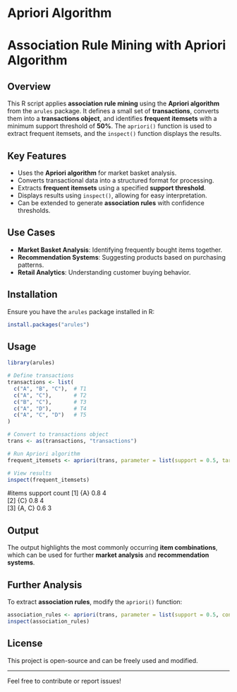# Apriori Algorithm
# Association Rule Mining with Apriori Algorithm

## Overview
This R script applies **association rule mining** using the **Apriori algorithm** from the `arules` package. It defines a small set of **transactions**, converts them into a **transactions object**, and identifies **frequent itemsets** with a minimum support threshold of **50%**. The `apriori()` function is used to extract frequent itemsets, and the `inspect()` function displays the results.

## Key Features
- Uses the **Apriori algorithm** for market basket analysis.
- Converts transactional data into a structured format for processing.
- Extracts **frequent itemsets** using a specified **support threshold**.
- Displays results using `inspect()`, allowing for easy interpretation.
- Can be extended to generate **association rules** with confidence thresholds.

## Use Cases
- **Market Basket Analysis**: Identifying frequently bought items together.
- **Recommendation Systems**: Suggesting products based on purchasing patterns.
- **Retail Analytics**: Understanding customer buying behavior.

## Installation
Ensure you have the `arules` package installed in R:
```r
install.packages("arules")
```

## Usage
```r
library(arules)

# Define transactions
transactions <- list(
  c("A", "B", "C"),  # T1
  c("A", "C"),       # T2
  c("B", "C"),       # T3
  c("A", "D"),       # T4
  c("A", "C", "D")   # T5
)

# Convert to transactions object
trans <- as(transactions, "transactions")

# Run Apriori algorithm
frequent_itemsets <- apriori(trans, parameter = list(support = 0.5, target = "frequent itemsets"))

# View results
inspect(frequent_itemsets)
```
#items  support count
[1] {A}    0.8     4    
[2] {C}    0.8     4    
[3] {A, C} 0.6     3    

## Output
The output highlights the most commonly occurring **item combinations**, which can be used for further **market analysis** and **recommendation systems**.

## Further Analysis
To extract **association rules**, modify the `apriori()` function:
```r
association_rules <- apriori(trans, parameter = list(support = 0.5, confidence = 0.7, target = "rules"))
inspect(association_rules)
```

## License
This project is open-source and can be freely used and modified.

---

Feel free to contribute or report issues!
